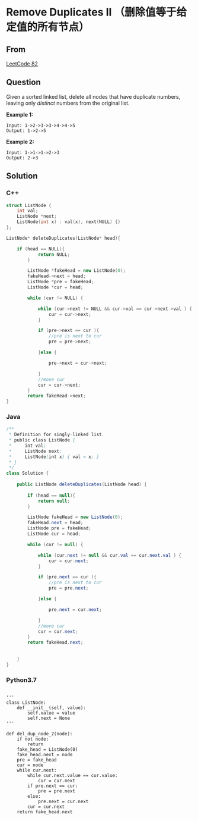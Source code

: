 # Remove Duplicates II （删除值等于给定值的所有节点）   



## From 

[LeetCode 82](https://leetcode.com/problems/remove-duplicates-from-sorted-list-ii/description/)



## Question

Given a sorted linked list, delete all nodes that have duplicate numbers, leaving only *distinct* numbers from the original list.

**Example 1:**

```
Input: 1->2->3->3->4->4->5
Output: 1->2->5
```

**Example 2:**

```
Input: 1->1->1->2->3
Output: 2->3
```



## Solution  

### C++

```c++
struct ListNode {
    int val;
    ListNode *next;
    ListNode(int x) : val(x), next(NULL) {}
};

ListNode* deleteDuplicates(ListNode* head){

    if (head == NULL){
            return NULL;
        }

        ListNode *fakeHead = new ListNode(0);
        fakeHead->next = head;
        ListNode *pre = fakeHead;
        ListNode *cur = head;

        while (cur != NULL) {

            while (cur->next != NULL && cur->val == cur->next->val ) {
                cur = cur->next;
            }

            if (pre->next == cur ){
                //pre is next to cur
                pre = pre->next;

            }else {

                pre->next = cur->next;

            }
            //move cur
            cur = cur->next;
        }
        return fakeHead->next;
}
```

### Java

```java
/**
 * Definition for singly-linked list.
 * public class ListNode {
 *     int val;
 *     ListNode next;
 *     ListNode(int x) { val = x; }
 * }
 */
class Solution {
    
    public ListNode deleteDuplicates(ListNode head) {
        
        if (head == null){
            return null;
        }

        ListNode fakeHead = new ListNode(0);
        fakeHead.next = head;
        ListNode pre = fakeHead;
        ListNode cur = head;

        while (cur != null) {

            while (cur.next != null && cur.val == cur.next.val ) {
                cur = cur.next;
            }

            if (pre.next == cur ){
                //pre is next to cur
                pre = pre.next;

            }else {

                pre.next = cur.next;

            }
            //move cur
            cur = cur.next;
        }
        return fakeHead.next;
        
        
    }
}
```

### Python3.7

```

'''
class ListNode:
    def __init__(self, value):
        self.value = value
        self.next = None
'''

def del_dup_node_2(node):
    if not node:
        return
    fake_head = ListNode(0)
    fake_head.next = node
    pre = fake_head
    cur = node
    while cur.next:
        while cur.next.value == cur.value:
            cur = cur.next
        if pre.next == cur:
            pre = pre.next
        else:
            pre.next = cur.next
        cur = cur.next
    return fake_head.next

```